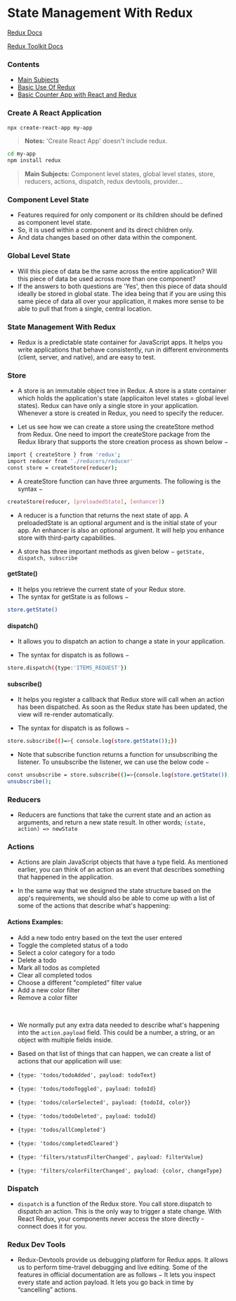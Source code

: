 # State Management With Redux

[Redux Docs](https://redux.js.org/)

[Redux Toolkit Docs](https://redux-toolkit.js.org/)

### Contents
* [Main Subjects](#main-subjects)
* [Basic Use Of Redux]()
* [Basic Counter App with React and Redux]()

### Create A React Application

```sh
npx create-react-app my-app
```

> **Notes:** 'Create React App' doesn't include redux.

```sh
cd my-app
npm install redux
```

> **Main Subjects:** Component level states, global level states, store, reducers, actions, dispatch, redux devtools, provider...

### Component Level State <a name="main-subjects"></a>
- Features required for only component or its children should be defined as component level state.
- So, it is used within a component and its direct children only.
- And data changes based on other data within the component.


### Global Level State
- Will this piece of data be the same across the entire application? Will this piece of data be used across more than one component? 
- If the answers to both questions are 'Yes', then this piece of data should ideally be stored in global state. The idea being that if you are using this same piece of data all over your application, it makes more sense to be able to pull that from a single, central location. 

### State Management With Redux 
- Redux is a predictable state container for JavaScript apps. It helps you write applications that behave consistently, run in different environments (client, server, and native), and are easy to test. 

### Store 
- A store is an immutable object tree in Redux. A store is a state container which holds the application's state (applicaiton level states = global level states). Redux can have only a single store in your application. Whenever a store is created in Redux, you need to specify the reducer.

- Let us see how we can create a store using the createStore method from Redux. One need to import the createStore package from the Redux library that supports the store creation process as shown below −

```sh
import { createStore } from 'redux';
import reducer from './reducers/reducer'
const store = createStore(reducer);
```

- A createStore function can have three arguments. The following is the syntax −

```sh
createStore(reducer, [preloadedState], [enhancer])
```
- A reducer is a function that returns the next state of app. A preloadedState is an optional argument and is the initial state of your app. An enhancer is also an optional argument. It will help you enhance store with third-party capabilities.

- A store has three important methods as given below − `getState, dispatch, subscribe`

#### getState()
- It helps you retrieve the current state of your Redux store.
- The syntax for getState is as follows − 

```sh
store.getState()
```

#### dispatch()
- It allows you to dispatch an action to change a state in your application.

- The syntax for dispatch is as follows −

```sh
store.dispatch({type:'ITEMS_REQUEST'})
```

#### subscribe()
- It helps you register a callback that Redux store will call when an action has been dispatched. As soon as the Redux state has been updated, the view will re-render automatically.

- The syntax for dispatch is as follows −

```sh
store.subscribe(()=>{ console.log(store.getState());})
```
- Note that subscribe function returns a function for unsubscribing the listener. To unsubscribe the listener, we can use the below code −

```sh
const unsubscribe = store.subscribe(()=>{console.log(store.getState());});
unsubscribe();
```

### Reducers 
- Reducers are functions that take the current state and an action as arguments, and return a new state result. In other words; ``(state, action) => newState``
### Actions 
- Actions are plain JavaScript objects that have a type field. As mentioned earlier, you can think of an action as an event that describes something that happened in the application.

- In the same way that we designed the state structure based on the app's requirements, we should also be able to come up with a list of some of the actions that describe what's happening:

#### Actions Examples:

- Add a new todo entry based on the text the user entered
- Toggle the completed status of a todo
- Select a color category for a todo
- Delete a todo
- Mark all todos as completed
- Clear all completed todos
- Choose a different "completed" filter value
- Add a new color filter
- Remove a color filter
<br>

- We normally put any extra data needed to describe what's happening into the ``action.payload`` field. This could be a number, a string, or an object with multiple fields inside.

- Based on that list of things that can happen, we can create a list of actions that our application will use:

- ``{type: 'todos/todoAdded', payload: todoText}``
- ``{type: 'todos/todoToggled', payload: todoId}``
- ``{type: 'todos/colorSelected', payload: {todoId, color}}``
- ``{type: 'todos/todoDeleted', payload: todoId}``
- ``{type: 'todos/allCompleted'}``
- ``{type: 'todos/completedCleared'}``
- ``{type: 'filters/statusFilterChanged', payload: filterValue}``
- ``{type: 'filters/colorFilterChanged', payload: {color, changeType}``


### Dispatch 
- ``dispatch`` is a function of the Redux store. You call store.dispatch to dispatch an action. This is the only way to trigger a state change. With React Redux, your components never access the store directly - connect does it for you.


### Redux Dev Tools
- Redux-Devtools provide us debugging platform for Redux apps. It allows us to perform time-travel debugging and live editing. Some of the features in official documentation are as follows − It lets you inspect every state and action payload. It lets you go back in time by “cancelling” actions.



